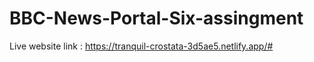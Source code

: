 # BBC-News-Portal-Six-assingment
Live website link : https://tranquil-crostata-3d5ae5.netlify.app/#
